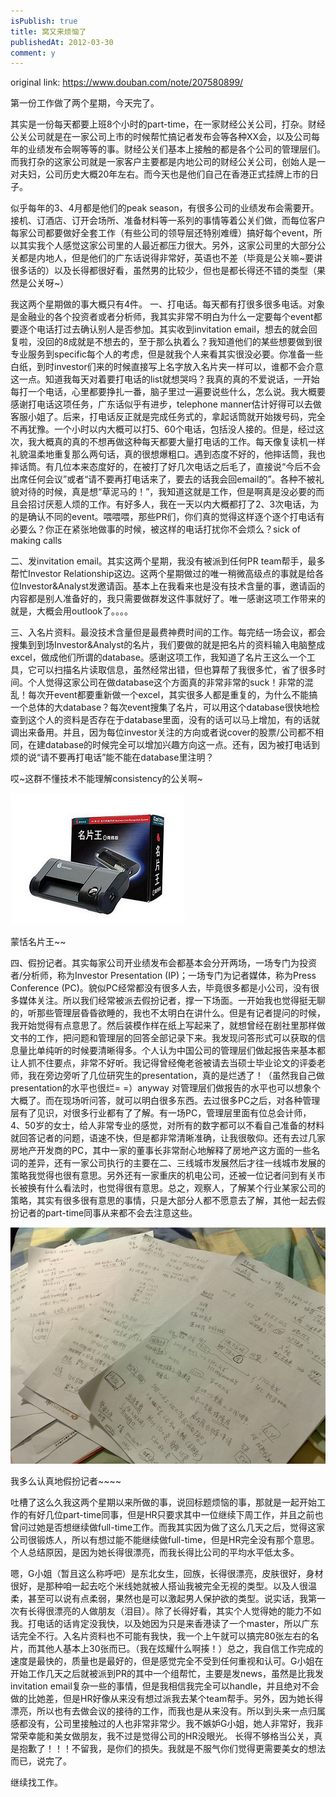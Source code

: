 ```yaml
---
isPublish: true
title: 窝又来烦恼了
publishedAt: 2012-03-30
comment: y
---
```


original link: https://www.douban.com/note/207580899/

第一份工作做了两个星期，今天完了。

其实是一份每天都要上班8个小时的part-time，在一家财经公关公司，打杂。财经公关公司就是在一家公司上市的时候帮忙搞记者发布会等各种XX会，以及公司每年的业绩发布会啊等等的事。财经公关们基本上接触的都是各个公司的管理层们。而我打杂的这家公司就是一家客户主要都是内地公司的财经公关公司，创始人是一对夫妇，公司历史大概20年左右。而今天也是他们自己在香港正式挂牌上市的日子。

似乎每年的3、4月都是他们的peak season，有很多公司的业绩发布会需要开。接机、订酒店、订开会场所、准备材料等一系列的事情等着公关们做，而每位客户每家公司都要做好全套工作（有些公司的领导层还特别难缠）搞好每个event，所以其实我个人感觉这家公司里的人最近都压力很大。另外，这家公司里的大部分公关都是内地人，但是他们的广东话说得非常好，英语也不差（毕竟是公关嘛~要讲很多话的）以及长得都很好看，虽然男的比较少，但也是都长得还不错的类型（果然是公关呀~）

我这两个星期做的事大概只有4件。
一、打电话。每天都有打很多很多电话。对象是金融业的各个投资者或者分析师，我其实非常不明白为什么一定要每个event都要逐个电话打过去确认别人是否参加。其实收到invitation email，想去的就会回复啦，没回的8成就是不想去的，至于那么执着么？我知道他们的某些想要做到很专业服务到specific每个人的考虑，但是就我个人来看其实很没必要。你准备一些白纸，到时investor们来的时候直接写上名字放入名片夹一样可以，谁都不会介意这一点。知道我每天对着要打电话的list就想哭吗？我真的真的不爱说话，一开始每打一个电话，心里都要挣扎一番，脑子里过一遍要说些什么，怎么说。我大概要感谢打电话这项任务，广东话似乎有进步，telephone manner估计好得可以去做客服小姐了。后来，打电话反正就是完成任务式的，拿起话筒就开始拨号码，完全不再犹豫。一个小时以内大概可以打5、60个电话，包括没人接的。但是，经过这次，我大概真的真的不想再做这种每天都要大量打电话的工作。每天像复读机一样礼貌温柔地重复那么两句话，真的很想爆粗口。遇到态度不好的，他摔话筒，我也摔话筒。有几位本来态度好的，在被打了好几次电话之后毛了，直接说“今后不会出席任何会议”或者“请不要再打电话来了，要去的话我会回email的”。各种不被礼貌对待的时候，真是想“草泥马的！”，我知道这就是工作，但是啊真是没必要的而且会招讨厌惹人烦的工作。有好多人，我在一天以内大概都打了2、3次电话，为的是确认不同的event。喂喂喂，那些PR们，你们真的觉得这样逐个逐个打电话有必要么？你正在紧张地做事的时候，被这样的电话打扰你不会烦么？sick of making calls

二、发invitation email。其实这两个星期，我没有被派到任何PR team帮手，最多帮忙Investor Relationship这边。这两个星期做过的唯一稍微高级点的事就是给各位Investor&Analyst发邀请函。基本上在我看来也是没有技术含量的事，邀请函的内容都是别人准备好的，我只需要做群发这件事就好了。唯一感谢这项工作带来的就是，大概会用outlook了。。。。

三、入名片资料。最没技术含量但是最费神费时间的工作。每完结一场会议，都会搜集到到场Investor&Analyst的名片，我们要做的就是把名片的资料输入电脑整成excel，做成他们所谓的database。感谢这项工作，我知道了名片王这么一个工具，它可以扫描名片读取信息，虽然经常出错，但也算帮了我很多忙，省了很多时间。个人觉得这家公司在做database这个方面真的非常非常的suck！非常的混乱！每次开event都要重新做一个excel，其实很多人都是重复的，为什么不能搞一个总体的大database？每次event搜集了名片，可以用这个database很快地检查到这个人的资料是否存在于database里面，没有的话可以马上增加，有的话就调出来备用。并且，因为每位investor关注的方向或者说cover的股票/公司都不相同，在建database的时候完全可以增加兴趣方向这一点。还有，因为被打电话到烦的说“请不要再打电话”能不能在database里注明？

哎~这群不懂技术不能理解consistency的公关啊~

![蒙恬名片王~~](../../assets/images/p207580899-1.jpg)

蒙恬名片王~~



四、假扮记者。其实每家公司开业绩发布会都基本会分开两场，一场专门为投资者/分析师，称为Investor Presentation (IP)；一场专门为记者媒体，称为Press Conference (PC)。貌似PC经常都没有很多人去，毕竟很多都是小公司，没有很多媒体关注。所以我们经常被派去假扮记者，撑一下场面。一开始我也觉得挺无聊的，听那些管理层昏昏欲睡的，我也不太明白在讲什么。但是有记者提问的时候，我开始觉得有点意思了。然后装模作样在纸上写起来了，就想曾经在剧社里那样做文书的工作，把问题和管理层的回答全部记录下来。我发现问答形式可以获取的信息量比单纯听的时候要清晰得多。个人认为中国公司的管理层们做起报告来基本都让人抓不住要点，非常不好听。我记得曾经俺老爸被请去当硕士毕业论文的评委老师，我在旁边旁听了几位研究生的presentation，真的是烂透了！（虽然我自己做presentation的水平也很烂= =）anyway 对管理层们做报告的水平也可以想象个大概了。而在现场听问答，就可以明白很多东西。去过很多PC之后，对各种管理层有了见识，对很多行业都有了了解。有一场PC，管理层里面有位总会计师，4、50岁的女士，给人非常专业的感觉，对所有的数字都可以不看自己准备的材料就回答记者的问题，语速不快，但是都非常清晰准确，让我很敬仰。还有去过几家房地产开发商的PC，其中一家的董事长非常耐心地解释了房地产这方面的一些名词的差异，还有一家公司执行的主要在二、三线城市发展然后才往一线城市发展的策略我觉得也很有意思。另外还有一家重庆的机电公司，还被一位记者问到有关市长被换有什么看法时，也觉得很有意思。总之，观察人，了解某个行业某家公司的策略，其实有很多很有意思的事情，只是大部分人都不愿意去了解，其他一起去假扮记者的part-time同事从来都不会去注意这些。

![我多么认真地假扮记者~~~~](../../assets/images/p207580899-2.jpg)

我多么认真地假扮记者~~~~




吐槽了这么久我这两个星期以来所做的事，说回标题烦恼的事，那就是一起开始工作的有好几位part-time同事，但是HR只要求其中一位继续下周工作，并且之前也曾问过她是否想继续做full-time工作。而我其实因为做了这么几天之后，觉得这家公司很锻炼人，所以有想过能不能继续做full-time，但是HR完全没有那个意思。个人总结原因，是因为她长得很漂亮，而我长得比公司的平均水平低太多。

嗯，G小姐（暂且这么称呼吧）是东北女生，回族，长得很漂亮，皮肤很好，身材很好，是那种咱一起去吃个米线她就被人搭讪我被完全无视的类型。以及人很温柔，甚至可以说有点柔弱，果然也是可以激起男人保护欲的类型。说实话，我第一次有长得很漂亮的人做朋友（泪目）。除了长得好看，其实个人觉得她的能力不如我。打电话的话肯定没我快，以及她因为只是来香港读了一个master，所以广东话完全不行。入名片资料也不可能有我快，我一个上午就可以搞完80张左右的名片，而其他人基本上30张而已。（我在炫耀什么啊揍！）总之，我自信工作完成的速度是最快的，质量也是最好的，但是感觉完全不受到任何重视和认可。G小姐在开始工作几天之后就被派到PR的其中一个组帮忙，主要是发news，虽然是比我发invitation email复杂一些的事情，但是我相信我完全可以handle，并且绝对不会做的比她差，但是HR好像从来没有想过派我去某个team帮手。另外，因为她长得漂亮，所以也有去做会议的接待的工作，而我也是从来没有。所以到头来一点归属感都没有，公司里接触过的人也非常非常少。我不嫉妒G小姐，她人非常好，我非常荣幸能和美女做朋友，我不过是觉得公司的HR没眼光。
长得不够格当公关，真是抱歉了！！！不留我，是你们的损失。我就是不服气你们觉得更需要美女的想法而已，说完了。

继续找工作。
